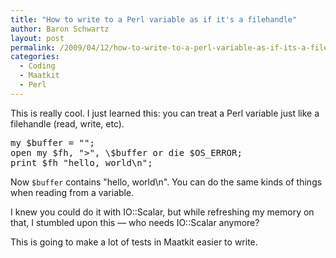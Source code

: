 ```yaml
---
title: "How to write to a Perl variable as if it's a filehandle"
author: Baron Schwartz
layout: post
permalink: /2009/04/12/how-to-write-to-a-perl-variable-as-if-its-a-filehandle/
categories:
  - Coding
  - Maatkit
  - Perl
---
```

This is really cool. I just learned this: you can treat a Perl variable just like a filehandle (read, write, etc).

<pre>my $buffer = "";
open my $fh, ">", \$buffer or die $OS_ERROR;
print $fh "hello, world\n";
</pre>

Now `$buffer` contains "hello, world\n". You can do the same kinds of things when reading from a variable.

I knew you could do it with IO::Scalar, but while refreshing my memory on that, I stumbled upon this &#8212; who needs IO::Scalar anymore?

This is going to make a lot of tests in Maatkit easier to write.
